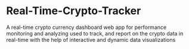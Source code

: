 # Real-Time-Crypto-Tracker
A real-time crypto currency dashboard web app for  performance monitoring and analyzing used to track, and report on the crypto data in real-time with the help of interactive and dynamic data visualizations 


